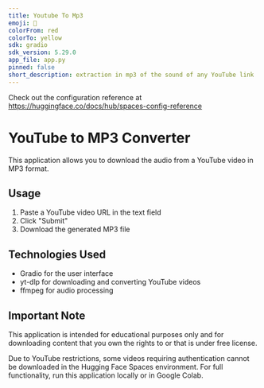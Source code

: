 ```yaml
---
title: Youtube To Mp3
emoji: 🚀
colorFrom: red
colorTo: yellow
sdk: gradio
sdk_version: 5.29.0
app_file: app.py
pinned: false
short_description: extraction in mp3 of the sound of any YouTube link
---
```


Check out the configuration reference at https://huggingface.co/docs/hub/spaces-config-reference

# YouTube to MP3 Converter

This application allows you to download the audio from a YouTube video in MP3 format.

## Usage

1. Paste a YouTube video URL in the text field
2. Click "Submit"
3. Download the generated MP3 file

## Technologies Used

- Gradio for the user interface
- yt-dlp for downloading and converting YouTube videos
- ffmpeg for audio processing

## Important Note

This application is intended for educational purposes only and for downloading content that you own the rights to or that is under free license.

Due to YouTube restrictions, some videos requiring authentication cannot be downloaded in the Hugging Face Spaces environment. For full functionality, run this application locally or in Google Colab.
